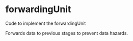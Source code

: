 # forwardingUnit

Code to implement the forwardingUnit

Forwards data to previous stages to prevent data hazards.